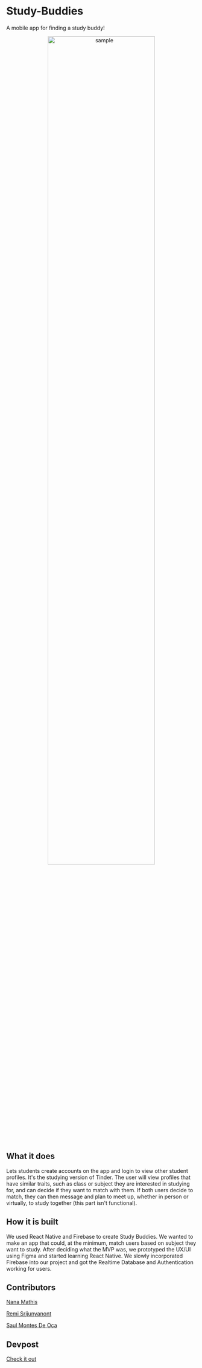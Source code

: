 # Study-Buddies
A mobile app for finding a study buddy!
<div align="center">
    <img alt="sample" src="./studybuddies.gif" width="75%">
</div>

## What it does
Lets students create accounts on the app and login to view other student profiles. It's the studying version of Tinder. The user will view profiles that have similar traits, such as class or subject they are interested in studying for, and can decide if they want to match with them. If both users decide to match, they can then message and plan to meet up, whether in person or virtually, to study together (this part isn't functional).

## How it is built
We used React Native and Firebase to create Study Buddies. We wanted to make an app that could, at the minimum, match users based on subject they want to study. After deciding what the MVP was, we prototyped the UX/UI using Figma and started learning React Native. We slowly incorporated Firebase into our project and got the Realtime Database and Authentication working for users.

## Contributors
[Nana Mathis](https://github.com/n-mathis)

[Remi Srijunyanont](https://github.com/ohitsremi)

[Saul Montes De Oca](https://github.com/saulmontesdeoca)

## Devpost
[Check it out](https://devpost.com/software/study-buddies-xz8atj)

